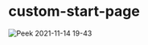# custom-start-page
![Peek 2021-11-14 19-43](https://user-images.githubusercontent.com/64934526/141725060-fb079dd2-df40-4a1d-b704-e0ff15e9cb0c.gif)



